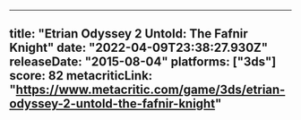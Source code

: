 
---
title: "Etrian Odyssey 2 Untold: The Fafnir Knight"
date: "2022-04-09T23:38:27.930Z"
releaseDate: "2015-08-04"
platforms: ["3ds"]
score: 82
metacriticLink: "https://www.metacritic.com/game/3ds/etrian-odyssey-2-untold-the-fafnir-knight"
---
